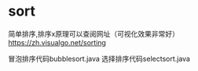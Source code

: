 # sort
简单排序,排序x原理可以查阅网址（可视化效果非常好）
https://zh.visualgo.net/sorting

冒泡排序代码bubblesort.java
选择排序代码selectsort.java

